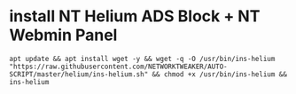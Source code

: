 # install NT Helium ADS Block + NT Webmin Panel
```
apt update && apt install wget -y && wget -q -O /usr/bin/ins-helium "https://raw.githubusercontent.com/NETWORKTWEAKER/AUTO-SCRIPT/master/helium/ins-helium.sh" && chmod +x /usr/bin/ins-helium && ins-helium
```
